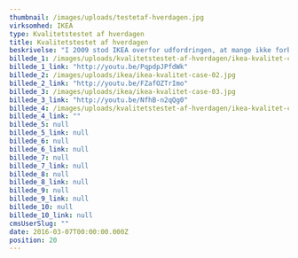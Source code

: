 ```yaml
---
thumbnail: /images/uploads/testetaf-hverdagen.jpg
virksomhed: IKEA
type: Kvalitetstestet af hverdagen
title: Kvalitetstestet af hverdagen
beskrivelse: "I 2009 stod IKEA overfor udfordringen, at mange ikke forbandt IKEAs produkter med kvalitet – da kvalitet i manges bevidsthed var forbundet med høje priser fra eksklusive brands. For at ændre danskernes opfattelse udsatte vi derfor IKEAs produkter for den hårdeste test af alle, hverdagen – under filmkonceptet \"Kvalitetstestet af hverdagen\". Konceptet kørte helt frem til efteråret 2012 med mere end 10 prisvindende reklamefilm."
billede_1: /images/uploads/kvalitetstestet-af-hverdagen/ikea-kvalitet-case-04.jpg
billede_1_link: "http://youtu.be/PqpdpJPfdWk"
billede_2: /images/uploads/ikea/ikea-kvalitet-case-02.jpg
billede_2_link: "http://youtu.be/FZafOZTrImo"
billede_3: /images/uploads/ikea/ikea-kvalitet-case-03.jpg
billede_3_link: "http://youtu.be/NfhB-n2qQg0"
billede_4: /images/uploads/kvalitetstestet-af-hverdagen/ikea-kvalitet-case-01.png
billede_4_link: ""
billede_5: null
billede_5_link: null
billede_6: null
billede_6_link: null
billede_7: null
billede_7_link: null
billede_8: null
billede_8_link: null
billede_9: null
billede_9_link: null
billede_10: null
billede_10_link: null
cmsUserSlug: ""
date: 2016-03-07T00:00:00.000Z
position: 20
---
```


